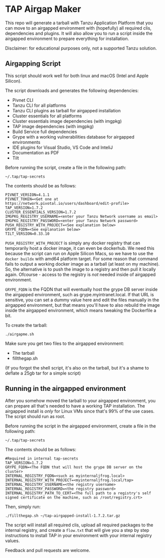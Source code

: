 # TAP Airgap Maker

This repo will generate a tarball with Tanzu Application Platform that you can move to an airgapped environment with (hopefully) all required clis, dependencies and plugins.
It will also allow you to run a script inside the airgapped environment to prepare everything for installation.

Disclaimer: for educational purposes only, not a supported Tanzu solution.

## Airgapping Script

This script should work well for both linux and macOS (Intel and Apple Silicon).

The script downloads and generates the following dependencies:
- Pivnet CLI
- Tanzu CLI for all platforms
- Tanzu CLI plugins as tarball for airgapped installation
- Cluster essentials for all platforms
- Cluster essentials image dependencies (with imgpkg)
- TAP image dependencies (with imgpkg)
- Build Service full dependencies
- Grype with a working vulnerabilities database for airgapped environments
- IDE plugins for Visual Studio, VS Code and InteliJ
- Documentation as PDF
- Tilt

Before running the script, create a file in the following path:

```
~/.tap/tap-secrets
```

The contents should be as follows:

```
PIVNET_VERSION=4.1.1
PIVNET_TOKEN=<Get one at https://network.pivotal.io/users/dashboard/edit-profile>
TAP_VERSION=1.7.2
CLUSTER_ESSENTIALS_VERSION=1.7.2
IMGPKG_REGISTRY_USERNAME=<enter your Tanzu Network username as email>
IMGPKG_REGISTRY_PASSWORD=<enter your Tanzu Network password>
PUSH_REGISTRY_WITH_PROJECT=<See explanation below>
GRYPE_FQDN=<See explanation below>
TILT_VERSION=0.33.10
```
`PUSH_REGISTRY_WITH_PROJECT` is simply any docker registry that can temporarily host a docker image, it can even be dockerhub. We need this because the script can run on Apple Silicon Macs, so we have to use the `docker buildx`  with amd64 platform target. For some reason that command fails to output a working docker image as a tarball (at least on my machine). So, the alternative is to push the image to a registry and then pull it locally again. Ofcourse - access to the registry is *not* needed inside of airgapped environment.

`GRYPE_FQDN` is the FQDN that will eventually host the grype DB server inside the airgapped environment, such as grype.myintranet.local. If that URL is sensitive, you can set a dummy value here and edit the files manually in the airgapped environment, but that means you'll have to also rebuild the image inside the airgapped environment, which means tweaking the Dockerfile a bit.

To create the tarball:

```
./airgapme.sh
```
Make sure you get two files to the airgapped environment:
- The tarball
- fillthegap.sh

(If you forgot the shell script, it's also on the tarball, but it's a shame to deflate a 25gb tar for a simple script)

## Running in the airgapped environment

After you somehow moved the tarball to your airgapped environment, you can prepare all that's needed to have a working TAP installation.
The airgapped install is *only* for Linux VMs since that's 99% of the use cases.
The script should run as root.

Before running the script in the airgapped environment, create a file in the following path:

```
~/.tap/tap-secrets
```

The contents should be as follows:
```
#Required in internal tap-secrets
TAP_VERSION=1.7.2
GRYPE_FQDN=<The FQDN that will host the grype DB server on the cluster>
INTERNAL_REGISTRY_FQDN=<such as myinternaljfrog.local>
INTERNAL_REGISTRY_WITH_PROJECT=<myinternaljfrog.local/tap>
INTERNAL_REGISTRY_USERNAME=<the registry username>
INTERNAL_REGISTRY_PASSWORD=<the registry password>
INTERNAL_REGISTRY_PATH_TO_CERT=<The full path to a registry's self signed certificate on the machine, such as /root/registry.crt>
```

Then, simply run:

```
./fillthegap.sh ~/tap-airgapped-install-1.7.2.tar.gz
```

The script will install all required clis, upload all required packages to the internal registry, and create a `flow.txt` that will give you a step by step instructions to install TAP in your environment with your internal registry values.

Feedback and pull requests are welcome.

